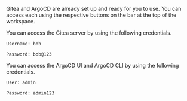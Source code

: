 Gitea and ArgoCD are already set up and ready for you to use. You can access each using the respective buttons on the bar at the top of the workspace.


You can access the Gitea server by using the following credentials.

    Username: bob

    Password: bob@123


You can access the ArgoCD UI and ArgoCD CLI by using the following credentials.

    User: admin

    Password: admin123




